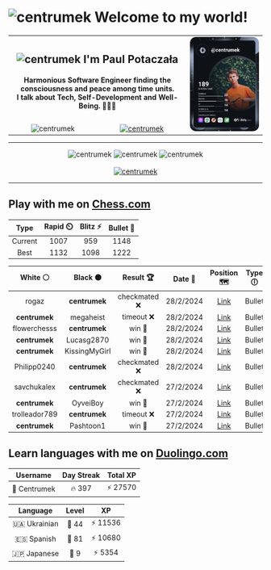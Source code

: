<h1>
  <img
    src="https://emojis.slackmojis.com/emojis/images/1531849430/4246/blob-sunglasses.gif"
    width="30"
    alt="centrumek"
  />
  Welcome to my world!
</h1>

<table>
  <tbody>
    <tr>
      <td align="center" width="70%" colspan="2">
        <h2>
          <img
            src="https://raw.githubusercontent.com/MartinHeinz/MartinHeinz/master/wave.gif"
            width="30px"
            alt="centrumek"
          />
          I'm Paul Potaczała
        </h2>
        <h4>
          Harmonious Software Engineer finding the consciousness and peace among time units.
          <br/>
          I talk about Tech, Self-Development and Well-Being. 🌿🧘🚀
        </h4>
      </td>
      <td width="30%" rowspan="2">
        <a href="https://app.daily.dev/centrumek">
          <img
            src="./devcard.svg"
            alt="centrumek"
          />
        </a>
      </td>
    </tr>
    <tr align="center">
      <td>
        <img
          src="https://komarev.com/ghpvc/?username=centrumek&label=visitors&color=0e75b6&style=flat"
          alt="centrumek"
        >
      </td>
      <td>
        <a href="https://stackoverflow.com/users/14496012/centrumek">
          <img
            src="https://stackoverflow.com/users/flair/14496012.png?theme=dark"
            alt="centrumek"
          >
        </a>
      </td>
    </tr>
  </tbody>
</table>

---
<div align="center">
  <img 
    src="https://github-readme-stats.vercel.app/api?username=centrumek&show_icons=true&count_private=true&theme=dark&hide_border=true&hide=issues,contribs&bg_color=00000000"
    alt="centrumek"
  />
  <img
    src="https://github-readme-stats.vercel.app/api/top-langs/?username=centrumek&layout=compact&hide_border=true&theme=dark&bg_color=00000000&langs_count=6&exclude_repo=air-statistic-app"
    alt="centrumek"
  />
  <img 
    src="https://github-readme-streak-stats.herokuapp.com?user=centrumek&theme=dark&hide_border=true&background=FFFFFF00"
    alt="centrumek"
  />
  <br/>
  <br/>
  <a href="https://www.buymeacoffee.com/centrumek">
    <img
      src="https://cdn.buymeacoffee.com/buttons/v2/default-orange.png"
      height="50"
      width="210"
      alt="centrumek"
    />
  </a>
</div>

---

## Play with me on [Chess.com](https://www.chess.com/member/centrumek)

<div align="center">
<!--START_SECTION:chessStats-->
<!-- Automatically generated with https://github.com/Balastrong/chess-stats-action -->

| Type | Rapid ⏲️ | Blitz ⚡ | Bullet 🔫 |
|:---:|:---:|:---:|:---:|
| Current | 1007 | 959 | 1148 |
| Best | 1132 | 1098 | 1222 |

| White ⚪ | Black ⚫ | Result 🏆 | Date 📅 | Position 🗺️ | Type 🕕 |
|:---:|:---:|:---:|:---:|:---:|:---:|
| rogaz | **centrumek** | checkmated ❌ | 28/2/2024 | <a href="http://www.ee.unb.ca/cgi-bin/tervo/fen.pl?select=1r3q1k/pp1Q3R/2p1Bp1p/3p2p1/3P4/b1P2P2/P1P3PP/6K1 b - -">Link</a> | Bullet |
| **centrumek** | megaheist | timeout ❌ | 28/2/2024 | <a href="http://www.ee.unb.ca/cgi-bin/tervo/fen.pl?select=5r1k/6p1/p2Q4/1p4Kp/5P1P/6r1/P1P5/5q2 w - -">Link</a> | Bullet |
| flowerchesss | **centrumek** | win 🥇 | 28/2/2024 | <a href="http://www.ee.unb.ca/cgi-bin/tervo/fen.pl?select=6Q1/kr6/2p5/2Pp1p2/4p3/4Pb1q/1N1K1P2/2B3R1 w - -">Link</a> | Bullet |
| **centrumek** | Lucasg2870 | win 🥇 | 28/2/2024 | <a href="http://www.ee.unb.ca/cgi-bin/tervo/fen.pl?select=k6r/2Q1bppp/1B2p3/3p4/1p5P/1P3P2/2P2KP1/7q w - -">Link</a> | Bullet |
| **centrumek** | KissingMyGirl | win 🥇 | 28/2/2024 | <a href="http://www.ee.unb.ca/cgi-bin/tervo/fen.pl?select=2Q5/8/3k4/1b4P1/5P2/2P5/P6B/4K3 b - -">Link</a> | Bullet |
| Philipp0240 | **centrumek** | checkmated ❌ | 28/2/2024 | <a href="http://www.ee.unb.ca/cgi-bin/tervo/fen.pl?select=8/8/5R2/1pB2k1p/3PNp2/5P2/r1P4P/6K1 b - -">Link</a> | Bullet |
| savchukalex | **centrumek** | checkmated ❌ | 27/2/2024 | <a href="http://www.ee.unb.ca/cgi-bin/tervo/fen.pl?select=rnbQ1k1r/p1R5/1p2p3/4Pq2/8/2P5/PP4PP/RNB3K1 b - -">Link</a> | Bullet |
| **centrumek** | OyveiBoy | win 🥇 | 27/2/2024 | <a href="http://www.ee.unb.ca/cgi-bin/tervo/fen.pl?select=5r2/p1k5/1p3N2/4pPP1/5b1P/8/P1P1K3/R6R b - -">Link</a> | Bullet |
| trolleador789 | **centrumek** | timeout ❌ | 27/2/2024 | <a href="http://www.ee.unb.ca/cgi-bin/tervo/fen.pl?select=8/R6p/1p1kp3/5p2/P2P4/1P1B1K2/r7/8 b - -">Link</a> | Bullet |
| **centrumek** | Pashtoon1 | win 🥇 | 27/2/2024 | <a href="http://www.ee.unb.ca/cgi-bin/tervo/fen.pl?select=r1b2r1k/ppp3pp/3p4/4B3/N1B1q3/1PP3P1/P2Q1R1n/2KR4 b - -">Link</a> | Bullet |

<!--END_SECTION:chessStats-->
</div>

## Learn languages with me on [Duolingo.com](https://www.duolingo.com/profile/Centrumek)

<div align="center">
<!--START_SECTION:duolingoStats-->
<!-- Automatically generated with https://github.com/centrumek/duolingo-readme-stats-->

| Username | Day Streak | Total XP |
|:---:|:---:|:---:|
| 👤 Centrumek | 🔥 397 | ⚡ 27570 |

| Language | Level | XP |
|:---:|:---:|:---:|
| 🇺🇦 Ukrainian | 👑 44 | ⚡ 11536 |
| 🇪🇸 Spanish | 👑 81 | ⚡ 10680 |
| 🇯🇵 Japanese | 👑 9 | ⚡ 5354 |

<!--END_SECTION:duolingoStats-->
</div>
<!--
**centrumek/centrumek** is a ✨ _special_ ✨ repository because its `README.md` (this file) appears on your GitHub profile.

Here are some ideas to get you started:

- 🔭 I’m currently working on ...
- 🌱 I’m currently learning ...
- 👯 I’m looking to collaborate on ...
- 🤔 I’m looking for help with ...
- 💬 Ask me about ...
- 📫 How to reach me: ...
- 😄 Pronouns: ...
- ⚡ Fun fact: ...
-->
